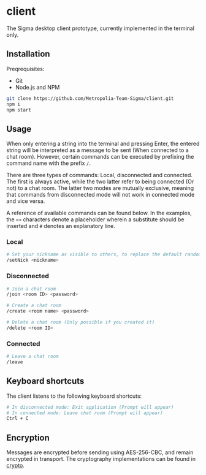# client

The Sigma desktop client prototype, currently implemented in the terminal only.

## Installation

Preqrequisites:
- Git
- Node.js and NPM

```bash
git clone https://github.com/Metropolia-Team-Sigma/client.git
npm i
npm start
```

## Usage

When only entering a string into the terminal and pressing Enter, the entered string will be interpreted as a message to be sent (When connected to a chat room). However, certain commands can be executed by prefixing the command name with the prefix `/`.

There are three types of commands: Local, disconnected and connected. The first is always active, while the two latter refer to being connected (Or not) to a chat room. The latter two modes are mutually exclusive, meaning that commands from disconnected mode will not work in connected mode and vice versa.

A reference of available commands can be found below. In the examples, the `<>` characters denote a placeholder wherein a substitute should be inserted and `#` denotes an explanatory line.

### Local

```bash
# Set your nickname as visible to others, to replace the default randomly generated ID
/setNick <nickname>
```

### Disconnected

```bash
# Join a chat room
/join <room ID> <password>

# Create a chat room
/create <room name> <password>

# Delete a chat room (Only possible if you created it)
/delete <room ID>
```

### Connected

```bash
# Leave a chat room
/leave
```

## Keyboard shortcuts

The client listens to the following keyboard shortcuts:

```bash
# In disconnected mode: Exit application (Prompt will appear)
# In connected mode: Leave chat room (Prompt will appear)
Ctrl + C
```

## Encryption

Messages are encrypted before sending using AES-256-CBC, and remain encrypted in transport. The cryptography implementations can be found in [crypto](src/crypto).
